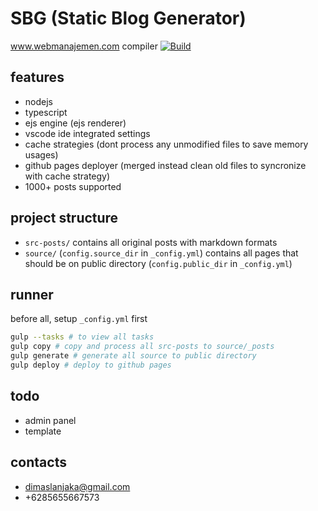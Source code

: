 # SBG (Static Blog Generator)

www.webmanajemen.com compiler [![Build](https://github.com/dimaslanjaka/dimaslanjaka.github.io/actions/workflows/page.yml/badge.svg)](https://github.com/dimaslanjaka/dimaslanjaka.github.io/actions/workflows/page.yml)

## features
- nodejs
- typescript
- ejs engine (ejs renderer)
- vscode ide integrated settings
- cache strategies (dont process any unmodified files to save memory usages)
- github pages deployer (merged instead clean old files to syncronize with cache strategy)
- 1000+ posts supported

## project structure
- `src-posts/` contains all original posts with markdown formats
- `source/` (`config.source_dir` in `_config.yml`) contains all pages that should be on public directory (`config.public_dir` in `_config.yml`)

## runner
before all, setup `_config.yml` first
```bash
gulp --tasks # to view all tasks
gulp copy # copy and process all src-posts to source/_posts
gulp generate # generate all source to public directory
gulp deploy # deploy to github pages
```

## todo
- admin panel
- template

## contacts
- dimaslanjaka@gmail.com
- +6285655667573